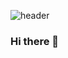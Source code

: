 ![header](https://capsule-render.vercel.app/api?type=rounded&color=0:A9E2C5,100:1A9A91&section=header&height=250&text=%20안뇽~%20&animation=fadeIn&fontSize=50&fontColor=eeeeee&textBg=false&desc=Clickang's%20Git&decsSize=40&descAlign=55&descAlignY=65)
### Hi there 👋

<!--
**clickang/clickang** is a ✨ _special_ ✨ repository because its `README.md` (this file) appears on your GitHub profile.

Here are some ideas to get you started:

- 🔭 I’m currently working on ...
- 🌱 I’m currently learning ...
- 👯 I’m looking to collaborate on ...
- 🤔 I’m looking for help with ...
- 💬 Ask me about ...
- 📫 How to reach me: ...
- 😄 Pronouns: ...
- ⚡ Fun fact: ...
-->
